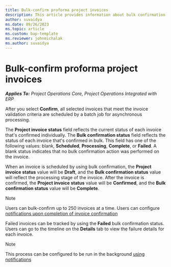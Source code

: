```yaml
---
title: Bulk-confirm proforma project invoices
description: This article provides information about bulk confirmation of proforma project-based invoices.
author: suvaidya
ms.date: 09/26/2023
ms.topic: article
ms.custom: bap-template
ms.reviewer: johnmichalak
ms.author: suvaidya
---
```


# Bulk-confirm proforma project invoices

_**Applies To:** Project Operations Core, Project Operations Integrated with ERP_

After you select **Confirm**, all selected invoices that meet the invoice validation criteria are scheduled by a batch job for asynchronous processing.

The **Project invoice status** field reflects the current status of each invoice that's confirmed individually. The **Bulk confirmation status** field reflects the status of each invoice that's confirmed in bulk. This field has one of the following values: blank, **Scheduled**, **Processing**, **Complete**, or **Failed**. A blank status indicates that no bulk confirmation action was performed on the invoice.

When an invoice is scheduled by using bulk confirmation, the **Project invoice status** value will be **Draft**, and the **Bulk confirmation status** value will reflect the processing stage of the invoice. After the invoice is confirmed, the **Project invoice status** value will be **Confirmed**, and the **Bulk confirmation status** value will be **Complete**.

> [!NOTE]
> Users can bulk-confirm up to 250 invoices at a time. Users can configure [notifications upon completion of invoice confirmation](../../proforma-invoicing/long-running-jobs.md)
>
> Failed invoices can be tracked by using the **Failed** bulk confirmation status. Users can go to the timeline on the **Details** tab to view the failure details for each invoice.

> [!NOTE]
> This process can be configured to be run in the background [using notifications](../../proforma-invoicing/long-running-jobs.md)
